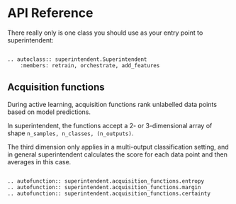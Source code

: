 # API Reference

There really only is one class you should use as your entry point to
superintendent:

```{eval-rst}

.. autoclass:: superintendent.Superintendent
    :members: retrain, orchestrate, add_features

```

## Acquisition functions

During active learning, acquisition functions rank unlabelled data points based
on model predictions.

In superintendent, the functions accept a 2- or 3-dimensional array of shape
`n_samples, n_classes, (n_outputs)`.

The third dimension only applies in a multi-output classification setting, and
in general superintendent calculates the score for each data point and then
averages in this case.


```{eval-rst}

.. autofunction:: superintendent.acquisition_functions.entropy
.. autofunction:: superintendent.acquisition_functions.margin
.. autofunction:: superintendent.acquisition_functions.certainty

```
